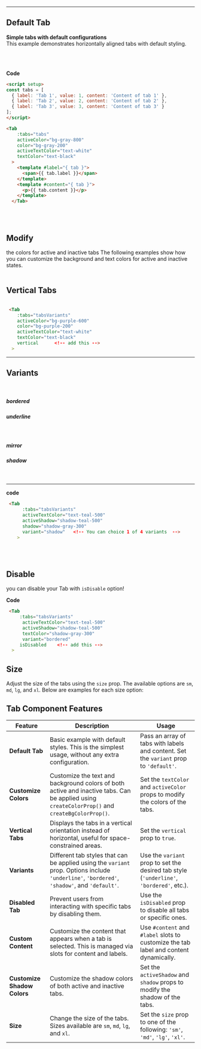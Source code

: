 <script setup>
const tabs = [
  { label: 'Tab 1', value: 1, content: 'Content of tab 1' },
  { label: 'Tab 2', value: 2, content: 'Content of tab 2' },
  { label: 'Tab 3', value: 3, content: 'Content of tab 3' }
];

const tabsVariants = [
  { label: 'Tab 1', value: 1, content: null },
  { label: 'Tab 2', value: 2, content: null },
  { label: 'Tab 3', value: 3, content: null }
];
</script>

---

## Default Tab

**Simple tabs with default configurations**  
This example demonstrates horizontally aligned tabs with default styling.

<div class="p-6 rounded-lg shadow-inner flex justify-center items-center">
  <Tab 
    :tabs="tabs" 
    activeColor="bg-gray-800" 
    color="bg-gray-200" 
    activeTextColor="text-white" 
    textColor="text-black"
  >
    <template #label="{ tab }">
      <span>{{ tab.label }}</span>
    </template>
    <template #content="{ tab }">
      <p>{{ tab.content }}</p>
    </template>
  </Tab>
</div>

<br/>
<br/>

**Code**


```md
<script setup>
const tabs = [
  { label: 'Tab 1', value: 1, content: 'Content of tab 1' },
  { label: 'Tab 2', value: 2, content: 'Content of tab 2' },
  { label: 'Tab 3', value: 3, content: 'Content of tab 3' }
];
</script>

<Tab 
    :tabs="tabs" 
    activeColor="bg-gray-800" 
    color="bg-gray-200" 
    activeTextColor="text-white" 
    textColor="text-black"
  >
    <template #label="{ tab }">
      <span>{{ tab.label }}</span>
    </template>
    <template #content="{ tab }">
      <p>{{ tab.content }}</p>
    </template>
  </Tab>


```
<br/>
<br/>


## Modify
 the colors for active and inactive tabs
The following examples show how you can customize the background and text colors for active and inactive states.
<br/>
<br/>

<div class="grid grid-cols-2 gap-4"> 
<div class="p-4 rounded-lg shadow-inner flex justify-center items-center">
 <Tab :tabs="tabsVariants" activeColor="bg-blue-600" color="bg-gray-700" activeTextColor="text-white" textColor="text-white" > 
 <template #label="{ tab }"> 
 <span>{{ tab.label }}</span>
  </template>
   <template #content="{ tab }">
    <p>{{ tab.content }}</p> 
    </template>
    </Tab> 
    </div> 
    <div class="p-4 rounded-lg shadow-inner flex justify-center items-center"> 
    <Tab :tabs="tabsVariants" activeColor="bg-rose-700" color="bg-gray-100" activeTextColor="text-white" textColor="text-black" >
     <template #label="{ tab }"> 
     <span>{{ tab.label }}</span> 
     </template>
      <template #content="{ tab }"> 
      <p>{{ tab.content }}</p> 
      </template> 
      </Tab>
       </div>
       </div>




## Vertical Tabs

<div class="p-6 rounded-lg shadow-inner flex justify-center items-center">
  <Tab 
    :tabs="tabsVariants" 
    activeColor="bg-purple-600" 
    color="bg-purple-200" 
    activeTextColor="text-white" 
    textColor="text-black"
    vertical
  >
    <template #label="{ tab }">
      <span>{{ tab.label }}</span>
    </template>
  </Tab>
</div>

```md

 <Tab 
    :tabs="tabsVariants" 
    activeColor="bg-purple-600" 
    color="bg-purple-200" 
    activeTextColor="text-white" 
    textColor="text-black"
    vertical      <!-- add this -->
  >
```

---


## Variants
<br/>

<div class="flex justify-around">
<h5 class="text-orange-800">bordered</h5>
<h5 class="text-blue-950">underline</h5>

</div>
<br/>

<div class="grid grid-cols-2 gap-4">
  <div class="p-4 rounded-lg shadow-inner flex justify-center items-center">
    <Tab 
      :tabs="tabsVariants" 
      variant="bordered"
       activeTextColor="text-orange-500"
      activeColor="bg-purple-600"
    >
      <template #label="{ tab }">
        <span>{{ tab.label }}</span>
      </template>
    </Tab>
  </div>

  <div class="p-4 rounded-lg shadow-inner flex justify-center items-center">
    <Tab 
      :tabs="tabsVariants" 
      variant="underline" 
      activeTextColor="text-blue-700"
      activeColor="bg-purple-600"
    >
    </Tab>
  </div>
   <div class="p-4 my-10 rounded-lg shadow-inner flex justify-center items-center">
    <Tab 
      :tabs="tabsVariants" 
     variant="mirror"
      activeTextColor="text-rose-500"
      activeColor="bg-rose-600"
    >
    </Tab>
  </div>

  <div class="p-4 rounded-lg my-10  shadow-inner flex justify-center items-center">


  <Tab 
      :tabs="tabsVariants" 
      activeTextColor="text-teal-500"
      activeShadow="shadow-teal-500" 
      shadow="shadow-gray-300" 
      variant="shadow" 
    >
    </Tab>
    
  </div>
  
</div>
<div class="flex justify-around">
<h5 class="text-rose-900">mirror</h5>
<h5 class="text-cyan-900">shadow</h5>

</div>
<br/>

---

**code**
```md
 <Tab 
      :tabs="tabsVariants" 
      activeTextColor="text-teal-500"
      activeShadow="shadow-teal-500" 
      shadow="shadow-gray-300" 
      variant="shadow"   <!-- You can choice 1 of 4 variants  -->
    >
```
<br/>
<br/>


## Disable
 you can disable your Tab with `isDisable` option!

 <div class="p-6 rounded-lg shadow-inner flex justify-center items-center">
  <Tab 
     :tabs="tabsVariants" 
      activeTextColor="text-teal-500"
      activeShadow="shadow-teal-500" 
      textColor="shadow-gray-300" 
      variant="bordered" 
    isDisabled 
  >
  </Tab>
</div>

**Code**
```md
 <Tab 
     :tabs="tabsVariants" 
      activeTextColor="text-teal-500"
      activeShadow="shadow-teal-500" 
      textColor="shadow-gray-300" 
      variant="bordered" 
     isDisabled    <!-- add this -->
  >
```



## Size

Adjust the size of the tabs using the `size` prop. The available options are `sm`, `md`, `lg`, and `xl`. Below are examples for each size option:

<div class="p-6 rounded-lg shadow-inner flex flex-col justify-center items-center">



<div class="flex items-center space-x-4">
  <Tab 
     :tabs="tabsVariants" 
     activeTextColor="text-rose-500"
     activeShadow="shadow-teal-500" 
     textColor="shadow-gray-300" 
     variant="bordered"
     size="xl" 
  >
  </Tab>
</div>



<div class="flex items-center space-x-4">
  <Tab 
     :tabs="tabsVariants" 
     activeTextColor="text-orange-500"
     activeShadow="shadow-teal-500" 
     textColor="shadow-gray-300" 
     variant="bordered"
     size="lg" 
  >
  </Tab>
</div>



<div class="flex items-center space-x-4">
  <Tab 
     :tabs="tabsVariants" 
     activeTextColor="text-blue-500"
     activeShadow="shadow-teal-500" 
     textColor="shadow-gray-300" 
     variant="bordered"
     size="md" 
  >
  </Tab>
</div>


<div class="flex items-center space-x-4">
  <Tab 
     :tabs="tabsVariants" 
     activeTextColor="text-purple-500"
     activeShadow="shadow-teal-500" 
     textColor="shadow-gray-300" 
     variant="bordered"
     size="sm" 
  >
  </Tab>
</div>

</div>

## Tab Component Features

| **Feature**         | **Description**                                                                                                   | **Usage**                                                                                   |
|---------------------|-------------------------------------------------------------------------------------------------------------------|---------------------------------------------------------------------------------------------|
| **Default Tab**      | Basic example with default styles. This is the simplest usage, without any extra configuration.                 | Pass an array of tabs with labels and content. Set the `variant` prop to `'default'`.       |
| **Customize Colors** | Customize the text and background colors of both active and inactive tabs. Can be applied using `createColorProp()` and `createBgColorProp()`. | Set the `textColor` and `activeColor` props to modify the colors of the tabs.               |
| **Vertical Tabs**    | Displays the tabs in a vertical orientation instead of horizontal, useful for space-constrained areas.            | Set the `vertical` prop to `true`.                                                           |
| **Variants**         | Different tab styles that can be applied using the `variant` prop. Options include `'underline'`, `'bordered'`, `'shadow'`, and `'default'`. | Use the `variant` prop to set the desired tab style (`'underline'`, `'bordered'`, etc.).      |
| **Disabled Tab**     | Prevent users from interacting with specific tabs by disabling them.                                              | Use the `isDisabled` prop to disable all tabs or specific ones.                             |
| **Custom Content**   | Customize the content that appears when a tab is selected. This is managed via slots for content and labels.      | Use `#content` and `#label` slots to customize the tab label and content dynamically.        |
| **Customize Shadow Colors** | Customize the shadow colors of both active and inactive tabs.                                              | Set the `activeShadow` and `shadow` props to modify the shadow of the tabs.                 |
| **Size**             | Change the size of the tabs. Sizes available are `sm`, `md`, `lg`, and `xl`.                                     | Set the `size` prop to one of the following: `'sm'`, `'md'`, `'lg'`, `'xl'`.                  |
